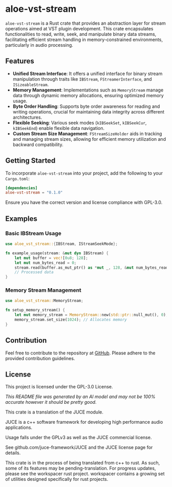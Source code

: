 # aloe-vst-stream

`aloe-vst-stream` is a Rust crate that provides an abstraction layer for stream operations aimed at VST plugin development. This crate encapsulates functionalities to read, write, seek, and manipulate binary data streams, facilitating efficient stream handling in memory-constrained environments, particularly in audio processing.

## Features

- **Unified Stream Interface**: It offers a unified interface for binary stream manipulation through traits like `IBStream`, `FStreamerInterface`, and `ISizeableStream`.
- **Memory Management**: Implementations such as `MemoryStream` manage data through dynamic memory allocations, ensuring optimized memory usage.
- **Byte Order Handling**: Supports byte order awareness for reading and writing operations, crucial for maintaining data integrity across different architectures.
- **Flexible Seeking**: Various seek modes (`kIBSeekSet`, `kIBSeekCur`, `kIBSeekEnd`) enable flexible data navigation.
- **Custom Stream Size Management**: `FStreamSizeHolder` aids in tracking and managing stream sizes, allowing for efficient memory utilization and backward compatibility.

## Getting Started

To incorporate `aloe-vst-stream` into your project, add the following to your `Cargo.toml`:

```toml
[dependencies]
aloe-vst-stream = "0.1.0"
```

Ensure you have the correct version and license compliance with GPL-3.0.

## Examples

### Basic IBStream Usage
```rust
use aloe_vst_stream::{IBStream, IStreamSeekMode};

fn example_usage(stream: &mut dyn IBStream) {
    let mut buffer = vec![0u8; 128];
    let mut num_bytes_read = 0;
    stream.read(buffer.as_mut_ptr() as *mut _, 128, &mut num_bytes_read);
    // Processed data
}
```

### Memory Stream Management
```rust
use aloe_vst_stream::MemoryStream;

fn setup_memory_stream() {
    let mut memory_stream = MemoryStream::new(std::ptr::null_mut(), 0);
    memory_stream.set_size(1024); // Allocates memory
}
```

## Contribution

Feel free to contribute to the repository at [GitHub](https://github.com/klebs6/aloe-rs). Please adhere to the provided contribution guidelines.

## License

This project is licensed under the GPL-3.0 License.

*This README file was generated by an AI model and may not be 100% accurate however it should be pretty good.*

This crate is a translation of the JUCE module.

JUCE is a c++ software framework for developing high performance audio applications.

Usage falls under the GPLv3 as well as the JUCE commercial license.

See github.com/juce-framework/JUCE and the JUCE license page for details.

This crate is in the process of being translated from c++ to rust. As such, some of its features may be pending-translation. For progress updates, please see the workspacer rust project. workspacer contains a growing set of utilities designed specifically for rust projects.
